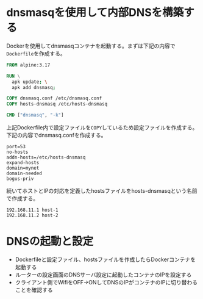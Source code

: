 # dnsmasqを使用して内部DNSを構築する

Dockerを使用してdnsmasqコンテナを起動する。まずは下記の内容で`Dockerfile`を作成する。

```Dockerfile
FROM alpine:3.17

RUN \
  apk update; \
  apk add dnsmasq;

COPY dnsmasq.conf /etc/dnsmasq.conf
COPY hosts-dnsmasq /etc/hosts-dnsmasq

CMD ["dnsmasq", "-k"]
```

上記Dockerfile内で設定ファイルを`COPY`しているため設定ファイルを作成する。下記の内容でdnsmasq.confを作成する。

```
port=53
no-hosts
addn-hosts=/etc/hosts-dnsmasq
expand-hosts
domain=mynet
domain-needed
bogus-priv
```

続いてホストとIPの対応を定義したhostsファイルをhosts-dnsmasqという名前で作成する。

```
192.168.11.1 host-1
192.168.11.2 host-2
```

# DNSの起動と設定

- Dockerfileと設定ファイル、hostsファイルを作成したらDockerコンテナを起動する
- ルーターの設定画面のDNSサーバ設定に起動したコンテナのIPを設定する
- クライアント側でWifiをOFF→ONしてDNSのIPがコンテナのIPに切り替わることを確認する
